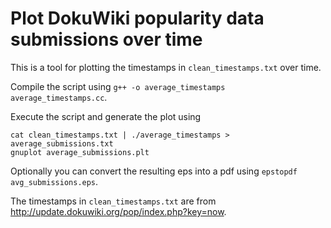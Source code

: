 Plot DokuWiki popularity data submissions over time
===================================================

This is a tool for plotting the timestamps in ``clean_timestamps.txt`` over time.

Compile the script using ``g++ -o average_timestamps average_timestamps.cc``.

Execute the script and generate the plot using

```
cat clean_timestamps.txt | ./average_timestamps > average_submissions.txt
gnuplot average_submissions.plt
```

Optionally you can convert the resulting eps into a pdf using ``epstopdf avg_submissions.eps``.

The timestamps in ``clean_timestamps.txt`` are from http://update.dokuwiki.org/pop/index.php?key=now.
